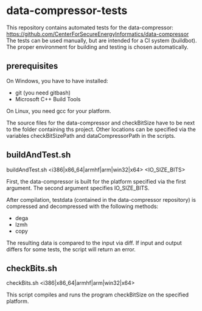 # data-compressor-tests
This repository contains automated tests for the data-compressor: https://github.com/CenterForSecureEnergyInformatics/data-compressor
The tests can be used manually, but are intended for a CI system (buildbot).
The proper environment for building and testing is chosen automatically.

## prerequisites
On Windows, you have to have installed:
- git (you need gitbash)
- Microsoft C++ Build Tools

On Linux, you need gcc for your platform.

The source files for the data-compressor and checkBitSize have to be next to the folder containing ths project.
Other locations can be specified via the variables checkBitSizePath and dataCompressorPath in the scripts.

## buildAndTest.sh

buildAndTest.sh <i386|x86_64|armhf|arm|win32|x64> <IO_SIZE_BITS>

First, the data-compressor is built for the platform specified via the first argument.
The second argument specifies IO_SIZE_BITS.

After compilation, testdata (contained in the data-compressor repository) is compressed and decompressed with the following methods:
- dega
- lzmh
- copy

The resulting data is compared to the input via diff.
If input and output differs for some tests, the script will return an error.

## checkBits.sh

checkBits.sh <i386|x86_64|armhf|arm|win32|x64>

This script compiles and runs the program checkBitSize on the specified platform.
